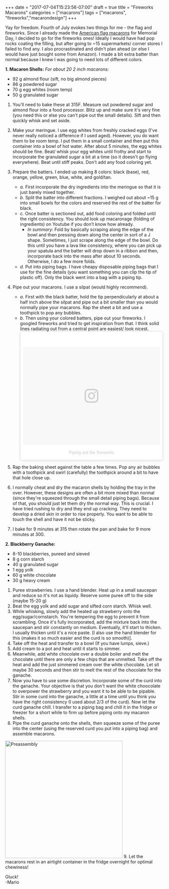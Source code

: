 +++
date = "2017-07-04T15:23:56-07:00"
draft = true
title = "Fireworks Macarons"
categories = ["macarons"]
tags = ["macarons", "fireworks","macarondesign"]
+++

Yay for freedom. Fourth of July evokes two things for me - the flag and fireworks. Since I already made the [American flag macarons](www.mariozeats/americanflagmacarons) for Memorial Day, I decided to go for the fireworks ones! Ideally I would have had pop rocks coating the filling, but after going to ~15 supermarkets/ corner stores I failed to find any. I also procrastinated and didn't plan ahead (or else I would have just bought some from Amazon). I made a bit extra batter than normal because I knew I was going to need lots of different colors.  

**1. Macaron Shells:**  *For about 20 2 inch macarons:*  

- 92 g almond flour (sift, no big almond pieces)  
- 86 g powdered sugar  
- 70 g egg whites (room temp)  
- 50 g granulated sugar  

1. You'll need to bake these at 315F. Measure out powdered sugar and almond flour into a food processor. Blitz up and make sure it's very fine (you need this or else you can't pipe out the small details). Sift and then quickly whisk and set aside. 
2. Make your meringue. I use egg whites from freshly cracked eggs (I've never really noticed a difference if I used aged). However, you do want them to be room temp. I put them in a small container and then put this container into a bowl of hot water. After about 5 minutes, the egg whites should be fine. Beat/ whisk your egg whites until frothy and start to incorporate the granulated sugar a bit at a time (so it doesn't go flying everywhere). Beat until stiff peaks. Don't add any food coloring yet.   
3. Prepare the batters. I ended up making 8 colors: black (base), red, orange, yellow, green, blue, white, and gold/tan. 
    - *a.* First incorporate the dry ingredients into the meringue so that it is just barely mixed together.   
    - *b.* Split the batter into different fractions. I weighed out about ~15 g into small bowls for the colors and reserved the rest of the batter for black.  
    - *c.* Once batter is sectioned out, add food coloring and folded until the right consistency. You should look up macaronage (folding of ingredients) on Youtube if you don’t know how already.  
        - *In summary:* Fold by basically scraping along the edge of the bowl and then pressing down along the center in sort of a J shape. Sometimes, I just scrape along the edge of the bowl. Do this until you have a lava like consistency, where you can pick up your spatula and the batter will drop down in a ribbon and then, incorporate back into the mass after about 10 seconds. Otherwise, I do a few more folds.   
    - *d.*  Put into piping bags. I have cheapy disposable piping bags that I use for the fine details (you want something you can clip the tip of plastic off). Only the black went into a bag with a piping tip.  
4. Pipe out your macarons. I use a silpat (would highly recommend). 
    - *a*. First with the black batter, hold the tip perpendicularly at about a half inch above the silpat and pipe out a bit smaller than you would normally pipe your macarons. Rap the sheet a bit and use a toothpick to pop any bubbles.  
    - *b*. Then using your colored batters, pipe out your fireworks. I googled fireworks and tried to get inspiration from that. I think solid lines radiating out from a central point are easiest/ look nicest.  <blockquote class="instagram-media" data-instgrm-version="7" style=" background:#FFF; border:0; border-radius:3px; box-shadow:0 0 1px 0 rgba(0,0,0,0.5),0 1px 10px 0 rgba(0,0,0,0.15); margin: 1px; max-width:658px; padding:0; width:99.375%; width:-webkit-calc(100% - 2px); width:calc(100% - 2px);"><div style="padding:8px;"> <div style=" background:#F8F8F8; line-height:0; margin-top:40px; padding:35.833333333333336% 0; text-align:center; width:100%;"> <div style=" background:url(data:image/png;base64,iVBORw0KGgoAAAANSUhEUgAAACwAAAAsCAMAAAApWqozAAAABGdBTUEAALGPC/xhBQAAAAFzUkdCAK7OHOkAAAAMUExURczMzPf399fX1+bm5mzY9AMAAADiSURBVDjLvZXbEsMgCES5/P8/t9FuRVCRmU73JWlzosgSIIZURCjo/ad+EQJJB4Hv8BFt+IDpQoCx1wjOSBFhh2XssxEIYn3ulI/6MNReE07UIWJEv8UEOWDS88LY97kqyTliJKKtuYBbruAyVh5wOHiXmpi5we58Ek028czwyuQdLKPG1Bkb4NnM+VeAnfHqn1k4+GPT6uGQcvu2h2OVuIf/gWUFyy8OWEpdyZSa3aVCqpVoVvzZZ2VTnn2wU8qzVjDDetO90GSy9mVLqtgYSy231MxrY6I2gGqjrTY0L8fxCxfCBbhWrsYYAAAAAElFTkSuQmCC); display:block; height:44px; margin:0 auto -44px; position:relative; top:-22px; width:44px;"></div></div><p style=" color:#c9c8cd; font-family:Arial,sans-serif; font-size:14px; line-height:17px; margin-bottom:0; margin-top:8px; overflow:hidden; padding:8px 0 7px; text-align:center; text-overflow:ellipsis; white-space:nowrap;"><a href="https://www.instagram.com/p/BWlStIdlUUk/" style=" color:#c9c8cd; font-family:Arial,sans-serif; font-size:14px; font-style:normal; font-weight:normal; line-height:17px; text-decoration:none;" target="_blank">Piping out the fireworks</a> </p></div></blockquote> 
    <script async defer src="//platform.instagram.com/en_US/embeds.js"></script>  
 
5. Rap the baking sheet against the table a few times.  Pop any air bubbles with a toothpick and swirl (carefully) the toothpick around a bit to have that hole close up.  
6. I normally cheat and dry the macaron shells by holding the tray in the over. However, these designs are often a bit more mixed than normal (since they're squeezed through the small detail piping bags). Because of that, you should just let them dry the normal way. This is crucial. I have tried rushing to dry and they end up cracking. They need to develop a dried skin in order to rise properly. 
You want to be able to touch the shell and have it not be sticky. 
6. I bake for 9 minutes at 315 then rotate the pan and bake for 9 more minutes at 300.

**2. Blackberry Ganache:**  

- 8-10 blackberries, pureed and sieved
- 8 g corn starch  
- 40 g granulated sugar  
- 1 egg yolk  
- 60 g white chocolate  
- 30 g heavy cream   
  
1. Puree strawberries. I use a hand blender. Heat up in a small saucepan and reduce so it's not as liquidy. Reserve some puree off to the side (maybe 15-20 g)
2. Beat the egg yolk and add sugar and sifted corn starch. Whisk well.  
3. While whisking, slowly add the heated up strawberry onto the egg/sugar/cornstarch. You're tempering the egg to prevent it from scrambling. Once it's fully incorporated, add the mixture back into the saucepan and stir constantly on medium. Eventually, it'll start to thicken. I usually thicken until it's a nice paste. [I also use the hand blender for this (makes it so much easier and the curd is so smooth)].  
4. Take off the heat and transfer to a bowl (If you have lumps, sieve.) 
5. Add cream to a pot and heat until it starts to simmer.
6. Meanwhile, add white chocolate over a double boiler and melt the chocolate until there are only a few chips that are unmelted. Take off the heat and add the just simmered cream over the white chocolate. Let sit maybe 30 seconds and then stir to melt the rest of the chocolate for the ganache.
7. Now you have to use some discretion. Incorporate some of the curd into the ganache. Your objective is that you don't want the white choocolate to overpower the strawberry and you want it to be able to be pipable. Stir in some curd into the ganache, a little at a time until you think you have the right consistency (I used about 2/3 of the curd). Now let the curd ganache chill. I transfer to a piping bag and chill it in the fridge or freezer for a short while to firm up before piping onto my macaron shells.  
8. Pipe the curd ganache onto the shells, then squeeze some of the puree into the center (using the reserved curd you put into a piping bag) and assemble macarons.  
<img src="https://farm5.staticflickr.com/4217/35466155885_2ef64f621b_c.jpg" alt="Preassembly" style="height: 375px;"/>
9. Let the macarons rest in an airtight container in the fridge overnight for optimal chewiness!

Gluck!  
-Mario